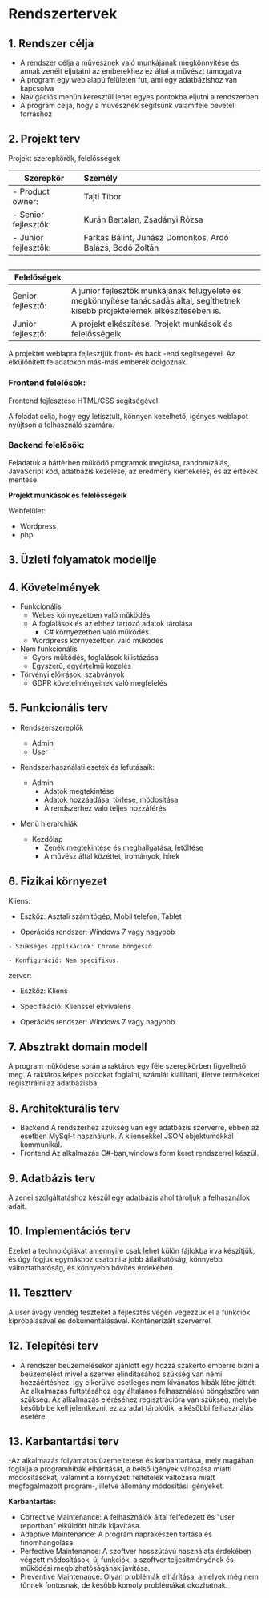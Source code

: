 # Rendszertervek

## 1. Rendszer célja

- A rendszer célja a művésznek való  munkájának  megkönnyítése és annak zenéit eljutatni az emberekhez ez által a művészt támogatva
- A program egy web alapú felületen fut, ami egy adatbázishoz van kapcsolva
- Navigációs menün keresztül lehet egyes pontokba eljutni a rendszerben
- A program célja, hogy a művésznek segítsünk valamiféle bevételi forráshoz

## 2. Projekt terv
Projekt szerepkörök, felelősségek

| Szerepkör | Személy|
|---|:-|
| -   Product owner:  | Tajti Tibor |
| - Senior fejlesztők: | Kurán Bertalan, Zsadányi Rózsa |
|    - Junior fejlesztők: | Farkas Bálint, Juhász Domonkos, Ardó Balázs, Bodó Zoltán |
##
|  Felelőségek  |  |
|---|:-|
| Senior fejlesztő: | A junior fejlesztők munkájának felügyelete és megkönnyítése tanácsadás által, segíthetnek kisebb projektelemek elkészítésében is. |
| Junior fejlesztő: | A projekt elkészítése. Projekt munkások és felelősségeik |

A projektet weblapra fejlesztjük front- és back -end segítségével. Az elkülönített feladatokon más-más emberek dolgoznak.

### Frontend felelősök:

Frontend fejlesztése HTML/CSS segítségével

A feladat célja, hogy egy letisztult, könnyen kezelhető, igényes weblapot nyújtson a felhasználó számára.

### Backend felelősök:

Feladatuk a háttérben működő programok megírása, randomizálás, JavaScript kód, adatbázis kezelése, az eredmény kiértékelés, és az értékek mentése.

**Projekt munkások és felelősségeik**

   Webfelület:
-   Wordpress
-   php
## 3. Üzleti folyamatok modellje

## 4. Követelmények

- Funkcionális
	- Webes környezetben való működés
	- A foglalások és az ehhez tartozó adatok tárolása
        - C# környezetben való működés
	- Wordpress környezetben való működés
 - Nem funkcionális
	- Gyors működés, foglalások kilistázása
	- Egyszerű, egyértelmű kezelés
 - Törvényi előírások, szabványok
	- GDPR követelményeinek való megfelelés

## 5. Funkcionális terv

- Rendszerszereplők
  - Admin
  - User
  
- Rendszerhasználati esetek és lefutásaik:
  - Admin
    * Adatok megtekintése
    * Adatok hozzáadása, törlése, módosítása
    * A rendszerhez való teljes hozzáférés

- Menü hierarchiák
  - Kezdőlap
    * Zenék megtekintése és meghallgatása, letöltése
    * A művész által közéttet, irományok, hírek

## 6. Fizikai környezet

Kliens:
   - Eszköz: Asztali számítógép, Mobil telefon, Tablet

  -  Operációs rendszer: Windows 7 vagy nagyobb

    - Szükséges applikációk: Chrome böngésző

    - Konfiguráció: Nem specifikus.

zerver:

- Eszköz: Kliens

- Specifikáció: Klienssel ekvivalens

- Operációs rendszer: Windows 7 vagy nagyobb
 
## 7. Absztrakt domain modell
A program működése során a raktáros egy féle szerepkörben figyelhető meg. A raktáros képes polcokat foglalni, számlát kiállítani, illetve termékeket regisztrálni az adatbázisba.

## 8. Architekturális terv
- Backend
	A rendszerhez szükség van egy adatbázis szerverre, ebben az esetben MySql-t használunk.
	A kliensekkel JSON objektumokkal kommunikál.
 - Frontend
	Az alkalmazás C#-ban,windows form keret rendszerrel készül.

## 9. Adatbázis terv
A zenei szolgáltatáshoz készül egy adatbázis ahol tároljuk a felhasználok adait.

## 10. Implementációs terv
Ezeket a technológiákat amennyire csak lehet külön fájlokba írva készítjük, és úgy fogjuk egymáshoz csatolni a jobb átláthatóság, könnyebb változtathatóság, és könnyebb bővítés érdekében.

## 11. Tesztterv

A user avagy vendég teszteket a fejlesztés végén végezzük el a funkciók kipróbálásával és dokumentálásával. Konténerizált szerverrel.

## 12. Telepítési terv

- A rendszer beüzemelésekor ajánlott egy hozzá szakértő emberre bízni a beüzemelést mivel a szerver elindításához szükség van némi hozzáértéshez.
	Így elkerülve esetleges nem kívánatos hibák létre jöttét.
  Az alkalmazás futtatásához egy általános felhasználású böngészőre van szükség.
  Az alkalmazás eléréséhez regisztrációra van szükség, melybe később be kell jelentkezni, ez az adat tárolódik, a későbbi felhasználás esetére.

## 13. Karbantartási terv

-Az alkalmazás folyamatos üzemeltetése és karbantartása, mely
magában foglalja a programhibák elhárítását, a belső igények változása miatti
módosításokat, valamint a környezeti feltételek változása miatt
megfogalmazott program-, illetve állomány módosítási igényeket.

**Karbantartás:**
- Corrective Maintenance: A felhasználók által felfedezett és "user reportban"
elküldött hibák kijavítása.
- Adaptive Maintenance: A program naprakészen tartása és finomhangolása.
- Perfective Maintenance: A szoftver hosszútávú használata érdekében végzett
módosítások, új funkciók, a szoftver teljesítményének és működési
megbízhatóságának javítása.
- Preventive Maintenance: Olyan problémák elhárítása, amelyek még nem
tűnnek fontosnak, de később komoly problémákat okozhatnak.